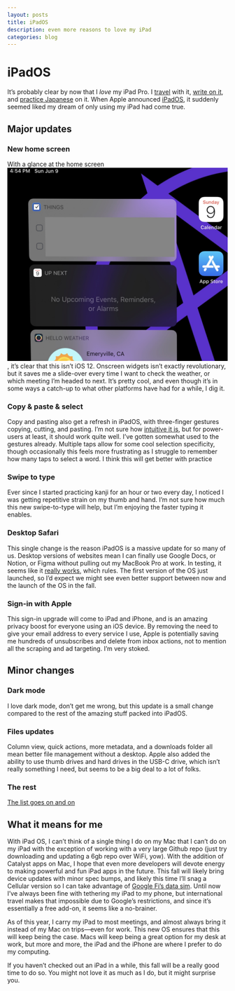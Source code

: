 ```yaml
---
layout: posts
title: iPadOS
description: even more reasons to love my iPad
categories: blog
---
```


# iPadOS

It’s probably clear by now that I _love_ my iPad Pro. I [travel](https://www.brookshelley.com/blog/2019/03/13/travel-kit-update.html) with it, [write on it](https://www.brookshelley.com/blog/2019/05/02/On-Notes-and-ToDos.html), and [practice Japanese](https://www.brookshelley.com/blog/2019/01/27/learning-kanji-again.html) on it. When Apple announced [iPadOS](https://www.apple.com/ipados/ipados-preview/), it suddenly seemed liked my dream of only using my iPad had come true.

## Major updates

### New home screen

With a glance at the home screen ![photo of home screen with slide-over widgets](/assets/photos/ipadhome.jpg), it’s clear that this isn’t iOS 12. Onscreen widgets isn’t exactly revolutionary, but it saves me a slide-over every time I want to check the weather, or which meeting I’m headed to next. It’s pretty cool, and even though it’s in some ways a catch-up to what other platforms have had for a while, I dig it.

### Copy & paste & select

Copy and pasting also get a refresh in iPadOS, with three-finger gestures copying, cutting, and pasting. I’m not sure how [intuitive it is](https://www.theverge.com/2019/6/6/18654314/apple-ipad-os-ipados-wwdc-first-look-windows-usb-user-interface-new-features), but for power-users at least, it should work quite well. I’ve gotten somewhat used to the gestures already. Multiple taps allow for some cool selection specificity, though occasionally this feels more frustrating as I struggle to remember how many taps to select a word. I think this will get better with practice

### Swipe to type

Ever since I started practicing kanji for an hour or two every day, I noticed I was getting repetitive strain on my thumb and hand. I’m not sure how much this new swipe-to-type will help, but I’m enjoying the faster typing it enables.

### Desktop Safari

This single change is the reason iPadOS is a massive update for so many of us. Desktop versions of websites mean I can finally use Google Docs, or Notion, or Figma without pulling out my MacBook Pro at work. In testing, it seems like it [really works](https://www.theverge.com/2019/6/4/18652163/google-docs-ipad-ipados-safari-apple-wwdc-2019), which rules. The first version of the OS just launched, so I’d expect we might see even better support between now and the launch of the OS in the fall.

### Sign-in with Apple

This sign-in upgrade will come to iPad and iPhone, and is an amazing privacy boost for everyone using an iOS device. By removing the need to give your email address to every service I use, Apple is potentially saving me hundreds of unsubscribes and delete from inbox actions, not to mention all the scraping and ad targeting. I’m very stoked.

## Minor changes

### Dark mode

I love dark mode, don’t get me wrong, but this update is a small change compared to the rest of the amazing stuff packed into iPadOS.

### Files updates

Column view, quick actions, more metadata, and a downloads folder all mean better file management without a desktop. Apple also added the ability to use thumb drives and hard drives in the USB-C drive, which isn’t really something I need, but seems to be a big deal to a lot of folks.

### The rest

[The list goes on and on](https://www.apple.com/ipados/ipados-preview/features/)

## What it means for me

With iPad OS, I can’t think of a single thing I do on my Mac that I can’t do on my iPad with the exception of working with a very large Github repo (just try downloading and updating a 6gb repo over WiFi, yow). With the addition of Catalyst apps on Mac, I hope that even more developers will devote energy to making powerful and fun iPad apps in the future. This fall will likely bring device updates with minor spec bumps, and likely this time I’ll snag a Cellular version so I can take advantage of [Google Fi’s data sim](https://support.google.com/fi/answer/6330195?hl=en). Until now I’ve always been fine with tethering my iPad to my phone, but international travel makes that impossible due to Google’s restrictions, and since it’s essentially a free add-on, it seems like a no-brainer.

As of this year, I carry my iPad to most meetings, and almost always bring it instead of my Mac on trips—even for work. This new OS ensures that this will keep being the case. Macs will keep being a great option for my desk at work, but more and more, the iPad and the iPhone are where I prefer to do my computing.

If you haven’t checked out an iPad in a while, this fall will be a really good time to do so. You might not love it as much as I do, but it might surprise you.